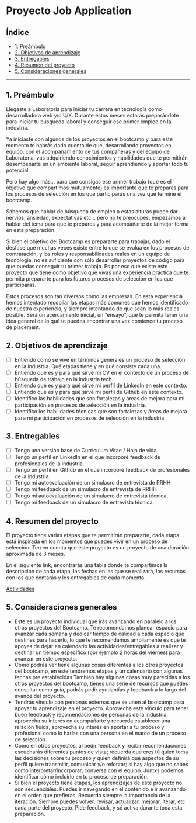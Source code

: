 # Proyecto Job Application

## Índice

- [1. Preámbulo](#1-preámbulo)
- [2. Objetivos de aprendizaje](#2-objetivos-de-aprendizaje)
- [3. Entregables](#3-entregables)
- [4. Resumen del proyecto](#4-resumen-del-proyecto)
- [5. Consideraciones generales](#5-consideraciones-generales)

---

## 1. Preámbulo

Llegaste a Laboratoria para iniciar tu carrera en tecnología como desarrolladora
web y/o U/X. Durante estos meses estarás preparándote para iniciar tu búsqueda
laboral y conseguir ese primer empleo en la industria.

Ya iniciaste con algunos de los proyectos en el bootcamp y para este momento te
habrás dado cuenta de que, desarrollando proyectos en equipo, con el
acompañamiento de tus compañeras y del equipo de Laboratoria, vas adquiriendo
conocimientos y habilidades que te permitirán desempeñarte en un ambiente
laboral, seguir aprendiendo y aportar todo tu potencial.

Pero hay algo más… para que consigas ese primer trabajo (que es el objetivo que
compartimos mutuamente) es importante que te prepares para los procesos de
selección en los que participarás  una vez que termine el bootcamp.

Sabemos que hablar de búsqueda de empleo a estas alturas puede dar nervios,
ansiedad, expectativas etc .. pero no te preocupes, empezamos a hablar del tema
para que te prepares y para acompañarte de la mejor forma en esta preparación.

Si bien el objetivo del Bootcamp es prepararte para trabajar, dado el desfase
que muchas veces existe entre lo que se evalúa en los procesos de contratación,
y los roles y responsabilidades reales en un equipo de tecnología, no es
suficiente con sólo desarrollar proyectos de código para que puedas conseguir tu
primer trabajo. Es por eso que existe este proyecto que tiene como objetivo que
vivas una experiencia práctica que te permita prepararte para los futuros
procesos de selección en los que participaras.

Estos procesos son tan diversos como las empresas. En esta experiencia hemos
intentado recopilar las etapas más comunes que hemos identificado de nuestra
experiencia, y siempre intentando de que sean lo más reales posible. Será un
acercamiento inicial, un “ensayo”, que te permita tener una idea general de lo
qué te puedes encontrar una vez comience tu proceso de placement.

## 2. Objetivos de aprendizaje

- [ ] Entiendo cómo se vive en términos generales un proceso de selección en la
  industria. Qué etapas tiene y en qué consiste cada una.
- [ ] Entiendo qué es y para qué sirve mi CV en el contexto de un proceso de
  búsqueda de trabajo en la industria tech.
- [ ] Entiendo qué es y para qué sirve mi perfil de LinkedIn en este contexto.
- [ ] Entiendo qué es y para qué sirve mi perfil de Github en este contexto.
- [ ] Identifico las habilidades que son fortalezas y áreas de mejora para mi
  participación en procesos de selección en la industria.
- [ ] Identifico los habilidades técnicas que son fortalezas y áreas de mejora
  para mi participación en procesos de selección en la industria.

## 3. Entregables

- [ ] Tengo una versión base de Curriculum Vitae / Hoja de vida
- [ ] Tengo un perfil en LinkedIn en el que incorporé feedback de profesionales
  de la industria.
- [ ] Tengo un perfil en Github en el que incorporé feedback de profesionales de
  la industria.
- [ ] Tengo mi autoevaluación de un simulacro de entrevista de RRHH
- [ ] Tengo mi feedback de un simulacro de entrevista de RRHH
- [ ] Tengo mi autoevaluación de un simulacro de entrevista técnica.
- [ ] Tengo mi feedback de un simulacro de entrevista técnica.

## 4. Resumen del proyecto

El proyecto tiene varias etapas que te permitirán prepararte, cada etapa está
inspirada en los momentos que puedes vivir en un proceso de selección. Ten en
cuenta que este proyecto es un proyecto de una duración aproximada de 3 meses.

En el siguiente link, encontrarás una tabla donde te compartimos la descripción
de cada etapa, las fechas en las que se realizará, los recursos con los que
contarás y los entregables de cada momento.

[Actividades](./Activities.md)

## 5. Consideraciones generales

- Este es un proyecto individual que irás avanzando en paralelo a los otros
  proyectos del Bootcamp. Te recomendamos planear espacio para avanzar cada
  semana y dedicar tiempo de calidad a cada espacio que destines para hacerlo,
  lo que te recomendamos ampliamente es que te apoyes de dejar en calendario las
  actividades/entregables a realizar y destinar un tiempo específico (por
  ejemplo 2 horas del viernes) para avanzar en este proyecto.
- Como podrás ver tiene algunas cosas diferentes a los otros proyectos del
  bootcamp, en este tendremos etapas y un calendario con algunas fechas pre
  establecidas.También hay algunas cosas muy parecidas a los otros proyectos del
  bootcamp, tienes una serie de recursos que puedes consultar como guía, podrás
  pedir ayudantías y feedback a lo largo del avance del proyecto.
- Tendrás vínculo con personas externas que se unen al bootcamp para apoyar tu
  aprendizaje en el proyecto. Aprovecha este vínculo para tener buen feedback y
  recomendaciones de personas de la industria, aprovecha su interés en
  acompañarte y recuerda establecer una relación fluida, aprovecha su interés en
  aportar a tu proceso y  profesional como lo harías con una persona en el marco
  de un proceso de selección.
- Como en otros proyectos, al pedir feedback y recibir recomendaciones
  escucharás diferentes puntos de vista; recuerda que eres tú quien toma las
  decisiones sobre tu proceso y quien definirá qué aspectos de su perfil quiere
  transmitir, comunicar y/o reforzar; si hay algo que no sabes como
  interpretar/incorporar, conversa con el equipo. Juntxs podemos identificar
  cómo incluirlo en tu proceso de preparación.
- Si bien el proyecto tiene etapas, los aprendizajes de este proyecto no son
  secuenciales. Puedes ir navegando en el contenido e ir avanzando en el orden
  que prefieras. Recuerda siempre la importancia de la iteración. Siempre puedes
  volver, revisar, actualizar, mejorar, iterar, etc cada parte del proyecto.
  Pide feedback, y sé activa durante toda esta preparación.
